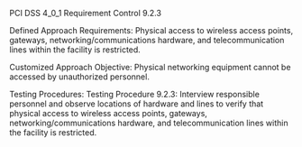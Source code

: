 PCI DSS 4_0_1 Requirement Control 9.2.3

Defined Approach Requirements:
Physical access to wireless access points, gateways, networking/communications hardware, and telecommunication lines within the facility is restricted.

Customized Approach Objective:
Physical networking equipment cannot be accessed by unauthorized personnel.

Testing Procedures:
Testing Procedure 9.2.3: Interview responsible personnel and observe locations of hardware and lines to verify that physical access to wireless access points, gateways, networking/communications hardware, and telecommunication lines within the facility is restricted.